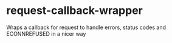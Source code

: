request-callback-wrapper
========================

Wraps a callback for request to handle errors, status codes and ECONNREFUSED in a nicer way
